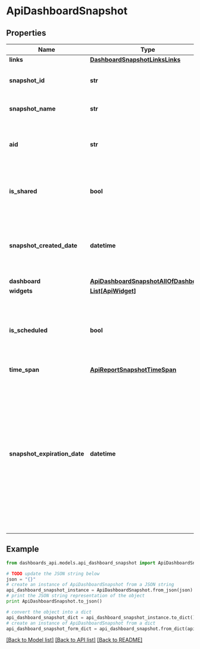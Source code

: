# ApiDashboardSnapshot


## Properties
Name | Type | Description | Notes
------------ | ------------- | ------------- | -------------
**links** | [**DashboardSnapshotLinksLinks**](DashboardSnapshotLinksLinks.md) |  | [optional] 
**snapshot_id** | **str** | Identifier of the dashboard snapshot. | [optional] 
**snapshot_name** | **str** | Name of the dashboard snapshot. | [optional] 
**aid** | **str** | Identifier of the account group that the snapshot belongs to. | [optional] 
**is_shared** | **bool** | Set &#x60;true&#x60; if dashboard snapshot is shared, &#x60;false&#x60; otherwise. | [optional] 
**snapshot_created_date** | **datetime** | UTC date when dashboard snapshot was created (ISO date-time format). | [optional] 
**dashboard** | [**ApiDashboardSnapshotAllOfDashboard**](ApiDashboardSnapshotAllOfDashboard.md) |  | [optional] 
**widgets** | [**List[ApiWidget]**](ApiWidget.md) |  | [optional] 
**is_scheduled** | **bool** | Set &#x60;true&#x60; if dashboard snapshot was generated from a schedule, &#x60;false&#x60; otherwise. | [optional] 
**time_span** | [**ApiReportSnapshotTimeSpan**](ApiReportSnapshotTimeSpan.md) |  | [optional] 
**snapshot_expiration_date** | **datetime** | Expiration date of the snapshot. If unspecified, the snapshot expires 1 year from its creation date. The expiration date must be set within 5 years from the current date and adhere to the ISO date-time format. | [optional] 

## Example

```python
from dashboards_api.models.api_dashboard_snapshot import ApiDashboardSnapshot

# TODO update the JSON string below
json = "{}"
# create an instance of ApiDashboardSnapshot from a JSON string
api_dashboard_snapshot_instance = ApiDashboardSnapshot.from_json(json)
# print the JSON string representation of the object
print ApiDashboardSnapshot.to_json()

# convert the object into a dict
api_dashboard_snapshot_dict = api_dashboard_snapshot_instance.to_dict()
# create an instance of ApiDashboardSnapshot from a dict
api_dashboard_snapshot_form_dict = api_dashboard_snapshot.from_dict(api_dashboard_snapshot_dict)
```
[[Back to Model list]](../README.md#documentation-for-models) [[Back to API list]](../README.md#documentation-for-api-endpoints) [[Back to README]](../README.md)


